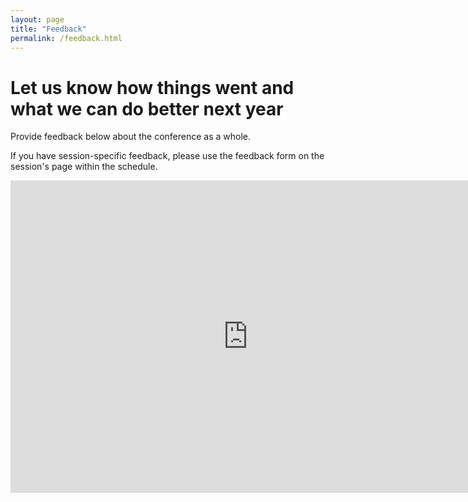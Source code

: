 ```yaml
---
layout: page
title: "Feedback"
permalink: /feedback.html
--- 
```


# Let us know how things went and what we can do better next year

Provide feedback below about the conference as a whole.

If you have session-specific feedback, please use the feedback form on the session's page within the schedule.

<iframe src="https://docs.google.com/forms/d/e/1FAIpQLSeeg2ih0luz_0xAew1Pc8H9jljE2NdkHkTtpmo4WAXccVay7Q/viewform?embedded=true" width="760" height="500" frameborder="0" marginheight="0" marginwidth="0">Loading...</iframe>

